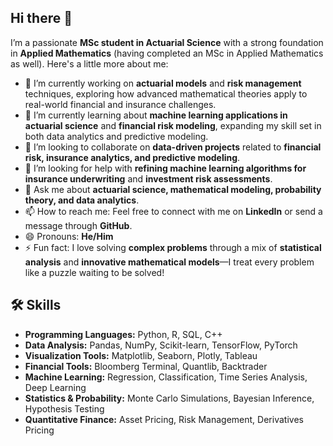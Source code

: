 ## Hi there 👋

I’m a passionate **MSc student in Actuarial Science** with a strong foundation in **Applied Mathematics** (having completed an MSc in Applied Mathematics as well). Here's a little more about me:

- 🔭 I’m currently working on **actuarial models** and **risk management** techniques, exploring how advanced mathematical theories apply to real-world financial and insurance challenges.
- 🌱 I’m currently learning about **machine learning applications in actuarial science** and **financial risk modeling**, expanding my skill set in both data analytics and predictive modeling.
- 👯 I’m looking to collaborate on **data-driven projects** related to **financial risk, insurance analytics, and predictive modeling**. 
- 🤔 I’m looking for help with **refining machine learning algorithms for insurance underwriting** and **investment risk assessments**.
- 💬 Ask me about **actuarial science, mathematical modeling, probability theory, and data analytics**.
- 📫 How to reach me: Feel free to connect with me on **LinkedIn** or send a message through **GitHub**.
- 😄 Pronouns: **He/Him**
- ⚡ Fun fact: I love solving **complex problems** through a mix of **statistical analysis** and **innovative mathematical models**—I treat every problem like a puzzle waiting to be solved!


## 🛠️ Skills

- **Programming Languages:** Python, R, SQL, C++
- **Data Analysis:** Pandas, NumPy, Scikit-learn, TensorFlow, PyTorch
- **Visualization Tools:** Matplotlib, Seaborn, Plotly, Tableau
- **Financial Tools:** Bloomberg Terminal, Quantlib, Backtrader
- **Machine Learning:** Regression, Classification, Time Series Analysis, Deep Learning
- **Statistics & Probability:** Monte Carlo Simulations, Bayesian Inference, Hypothesis Testing
- **Quantitative Finance:** Asset Pricing, Risk Management, Derivatives Pricing
